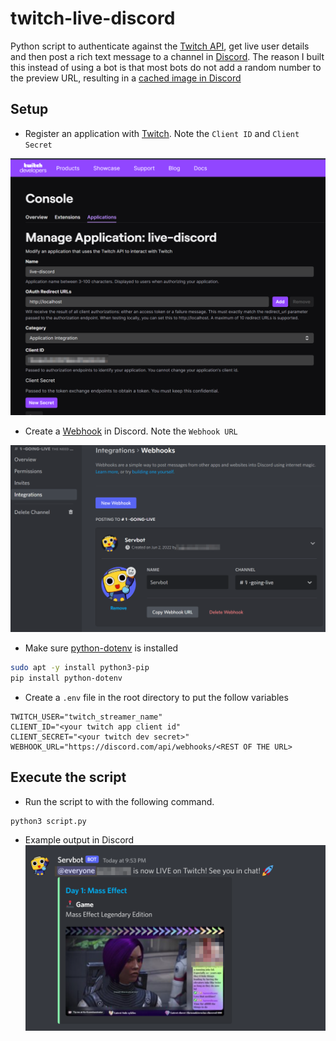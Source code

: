 # twitch-live-discord

Python script to authenticate against the [Twitch API](https://dev.twitch.tv/docs/api/), get live user details and then post a rich text message to a channel in [Discord](https://discord.com/developers/docs/reference). The reason I built this instead of using a bot is that most bots do not add a random number to the preview URL, resulting in a [cached image in Discord](https://discuss.dev.twitch.tv/t/feature-request-one-small-change-that-could-fix-the-discord-webhook-embed-cached-image-issues/27477)

## Setup
* Register an application with [Twitch](https://dev.twitch.tv/). Note the `Client ID` and `Client Secret`

![twitch-app](screenshots/twitch-app.png)

* Create a [Webhook](https://support.discord.com/hc/en-us/articles/228383668-Intro-to-Webhooks) in Discord. Note the `Webhook URL`

![webhook](screenshots/webhook.png)

* Make sure [python-dotenv](https://github.com/theskumar/python-dotenv) is installed
``` bash
sudo apt -y install python3-pip
pip install python-dotenv
```

* Create a `.env` file in the root directory to put the follow variables

```properties
TWITCH_USER="twitch_streamer_name"
CLIENT_ID="<your twitch app client id"
CLIENT_SECRET="<your twitch dev secret>"
WEBHOOK_URL="https://discord.com/api/webhooks/<REST OF THE URL>
```

## Execute the script

* Run the script to with the following command.
```bash
python3 script.py
```

* Example output in Discord
![discord](screenshots/discord.png)